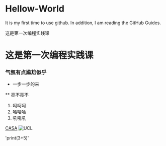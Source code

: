 # Hellow-World
It is my first time to use github.
In addition, I am reading the GitHub Guides.

这是第一次编程实践课

# 这是第一次编程实践课

### 气氛有点尴尬似乎

* 一步一步的来

** 亮不亮不 

1) 呵呵呵
2) 哈哈哈
3) 吼吼吼
 
[CASA](https://www.ucl.ac.uk/bartlett/casa/)
![UCL](https://image.baidu.com/search/detail?ct=503316480&z=undefined&tn=baiduimagedetail&ipn=d&word=ucl%20CASA&step_word=&ie=utf-8&in=&cl=2&lm=-1&st=undefined&hd=undefined&latest=undefined&copyright=undefined&cs=2707103792,3187498654&os=3047539861,173538224&simid=4161318112,445576462&pn=0&rn=1&di=2640&ln=203&fr=&fmq=1602145035435_R&fm=&ic=undefined&s=undefined&se=&sme=&tab=0&width=undefined&height=undefined&face=undefined&is=0,0&istype=0&ist=&jit=&bdtype=0&spn=0&pi=0&gsm=0&objurl=http%3A%2F%2Fwww.huashen-edu.com%2Fuserfiles%2F20120612_112940_129.jpg&rpstart=0&rpnum=0&adpicid=0&force=undefined&ctd=1602145045714^3_1007X678%1)

'print(3+5)'

